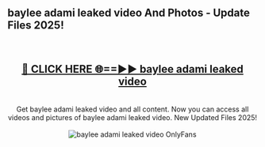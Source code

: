 <h2>baylee adami leaked video And Photos - Update Files 2025!</h2>
<br>
<div align="center">
<h2><a href="https://betterlinks.top/A2PfLJ" rel="nofollow">🔴 CLICK HERE 🌐==►► baylee adami leaked video</a></h2>
<br>
Get baylee adami leaked video and all content. Now you can access all videos and pictures of baylee adami leaked video. New Updated Files 2025!
<br>
<br>
<a href="https://betterlinks.top/A2PfLJ" rel="nofollow" data-target="animated-image.originalLink"><img src="https://i.imgur.com/dJHk4Zq.gif" alt="baylee adami leaked video OnlyFans" style="max-width: 100%; display: inline-block;" data-target="animated-image.originalImage"></a>
</div>
<br>